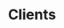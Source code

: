 ---
page: clients
title: "Clients"
image: /img/clients.jpg
text: >
    We are currently [**7 people**](/people), in a distributed remote team,  supported by an extensive freelance network.


    We have experience delivering start-up products from scratch,  and supporting them through launches, pivots and scale-ups.


    We blend teams with our clients, providing anywhere between  one developer or an entire start-up technology team,  including acting CTO.


footer: >
    For existing or previous clients, if you think we can do a better job of representing you, or if there is an opportunity to share value about our work together, we would love the chance to collaborate on that content! **[Contact us](/contact)**
clients:
  - heading: "Aphex"
    moreLink: "https://www.aphex.co/"
    text: >
      Aphex deliver construction success through innovative planning software.

      
      We earned their trust by helping them setup [BuildKite](http://buildkite.com/) on [Google Kubernetes Engine](https://cloud.google.com/kubernetes-engine/) to streamline deployments.
      
      
      Today, our team is delivering features to hit important new milestones on their modern stack of [ReactJs](https://reactjs.org/), [MeteorJs](https://www.meteor.com/), [MongoDB](https://www.mongodb.com/) and [Python](https://www.python.org/) alongside their CTO Elliot.
    imageUrl: "/img/clients/aphex-screenshot-1.png"

  - heading: "Tendrr"
    moreLink: "https://tendrr.co/"
    text: >
      Tendrr are passionate about sailing and are opening up opportunities to connect boat owners with more sailors to get them out on the water.


      They had a working prototype and big plans for the product. We helped them translate their vision into a delivery plan using collaborative rapid-prototyping in [Figma](https://www.figma.com) and worked closely in a single [Slack](https://slack.com) and [Trello](https://trello.com/) board. 
      
      
      We automated deployment with [Github Actions](https://github.com/actions) and added some defence against bot attacks to their system. 
      
    imageUrl: "/img/clients/tendrr-screenshot-2.jpg"

  - heading: "Carmella Terrana Agency"
    moreLink: "http://www.ctagencyltd.co.uk/"
    text: >
      Carmella Terrana Agency is a UK wide Event Staffing Agency. They reached out to us after a referral.


      Carmella asked us to design and develop their new website, and build a staff registration, search and management platform.
      
      
      We built out a prototype in [Laravel](https://laravel.com/), and are currently working on their website rebranding for a launch in late February 2020.

    imageUrl: "/img/clients/cta-screenshot.jpg"

  - heading: "good2rent"
    moreLink: "https://www.good2rent.co.uk/"
    text: >
      good2rent are automating tenant referencing and pioneered rental passporting.


      We approached them by bidding for a fixed scope short term project, that resulted in us being hired for a two year engagement across their product suite.
      
      
      We picked up the pieces of an unlaunched prototype when we joined which we launched, supported and helped them grow. 
      
      
      We then embarked on a larger pivot, to include a better user experience on [VueJs](https://vuejs.org/) stack with more automation. We did analysis on and integrated [Open Banking](https://en.wikipedia.org/wiki/Open_banking). 
      
      
      While partnering with them we consolidated their infrastructure to be [terraform](https://www.terraform.io/) defined, and containerized all their [golang](https://golang.org/), java and python services on [AWS Fargate](https://aws.amazon.com/fargate/).
    imageUrl: "/img/clients/good2rent-screenshot-2.jpg"

  - heading: "White Spider Media"
    moreLink: "https://www.whitespidermedia.com/"
    text: > 
      White Spider Media are a digital media, planning and buying agency.
      
      
      They wanted a new unique website and ongoing professional hosting and technical support.

      
      We use our preferred static hosting at [netlify](https://www.netlify.com/) for this along with  [NUXT](https://nuxtjs.org/) for the [JAMStack](https://jamstack.org/).
    imageUrl: "/img/clients/wsm.gif"

  - heading: "myVal"
    moreLink: "https://myval.co.uk/"
    description: ""
    text: >
      myVal is a tool for estate agents that supports valuations of properties in the UK.


      We worked with the team at Proptek to improve it, add numerous features over 18 months, and consoldated its deployments. It is mostly built in Laravel, but has some [SpringBoot](https://spring.io/projects/spring-boot) java, and python microservices. 
    imageUrl: "/img/clients/myval-screenshot-2.jpg"

  - heading: "Mark Ellwood"
    moreLink: "https://www.mark-ellwood.com/"
    text: >
      Mark is a frequent television host, contributor, editor and travel expert, who contacted us after we were recommended.


      He wanted a clean, bold, personal website focused on his content which we delivered quickly. 
    imageUrl: "/img/clients/mark-ellwood.gif"

  - heading: "Melissa Twigg"
    moreLink: "http://melissatwigg.co.uk/#/portfolio"
    text: >
      Melissa is a London based freelance journalist via referral.


      She came to us because she wanted to put her portfolio front and center of her website and have an easy way to keep it up-to-date, which we delivered and host.
    imageUrl: "/img/clients/mtwigg-screenshot-2.jpg"

  - heading: "Portland Decorating"
    moreLink: "http://portlanddecorating.co.uk/"
    text: >
      Portland had some site enhancements to make in keeping with existing designs.


      So our team at Cell 5 picked up their existing stack and delivered and enhanced their website and S.E.O. 
    imageUrl: "/img/clients/portland-screenshot.jpg"   
---